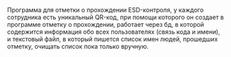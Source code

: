 Программа для отметки о прохождении ESD-контроля, у каждого сотрудника есть уникальный QR-код, при помощи которого он 
создает в программе отметку о прохождении, работает через бд, в которой содержится информация обо всех пользователях
(связь кода и имени), и текстовый файл, в который пишется список имен людей, прошедших отметку, очищать список пока только вручную.
